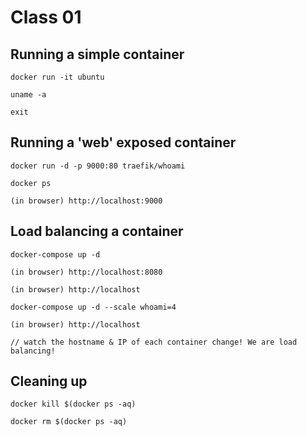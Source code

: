 # Class 01

## Running a simple container

```
docker run -it ubuntu

uname -a

exit
```

## Running a 'web' exposed container

```
docker run -d -p 9000:80 traefik/whoami

docker ps

(in browser) http://localhost:9000
```


## Load balancing a container

```
docker-compose up -d

(in browser) http://localhost:8080

(in browser) http://localhost

docker-compose up -d --scale whoami=4

(in browser) http://localhost

// watch the hostname & IP of each container change! We are load balancing!
```

## Cleaning up

```
docker kill $(docker ps -aq)

docker rm $(docker ps -aq)
```